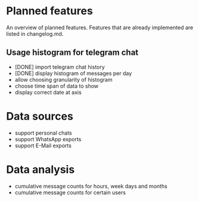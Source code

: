# Planned features
An overview of planned features. Features that are already implemented are listed in changelog.md.

## Usage histogram for telegram chat
- [DONE] import telegram chat history
- [DONE] display histogram of messages per day
- allow choosing granularity of histogram
- choose time span of data to show
- display correct date at axis

# Data sources
- support personal chats
- support WhatsApp exports
- support E-Mail exports

# Data analysis
- cumulative message counts for hours, week days and months
- cumulative message counts for certain users
